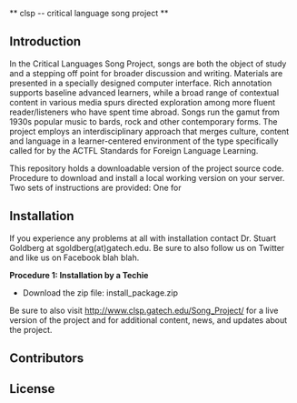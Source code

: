 ** clsp -- critical language song project **

## Introduction
In the Critical Languages Song Project, songs are both the object of study and a stepping off point for broader discussion and writing. Materials are presented in a specially designed computer interface. Rich annotation supports baseline advanced learners, while a broad range of contextual content in various media spurs directed exploration among more fluent reader/listeners who have spent time abroad. Songs run the gamut from 1930s popular music to bards, rock and other contemporary forms. The project employs an interdisciplinary approach that merges culture, content and language in a learner-centered environment of the type specifically called for by the ACTFL Standards for Foreign Language Learning.

This repository holds a downloadable version of the project source code. Procedure to download and install a local working version on your server. Two sets of instructions are provided: One for 

## Installation
If you experience any problems at all with installation contact Dr. Stuart Goldberg at sgoldberg(at)gatech.edu. Be sure to also follow us on Twitter and like us on Facebook blah blah.

**Procedure 1: Installation by a Techie**
* Download the zip file: install_package.zip

Be sure to also visit http://www.clsp.gatech.edu/Song_Project/ for a live version of the project and for additional content, news, and updates about the project.

## Contributors

## License
